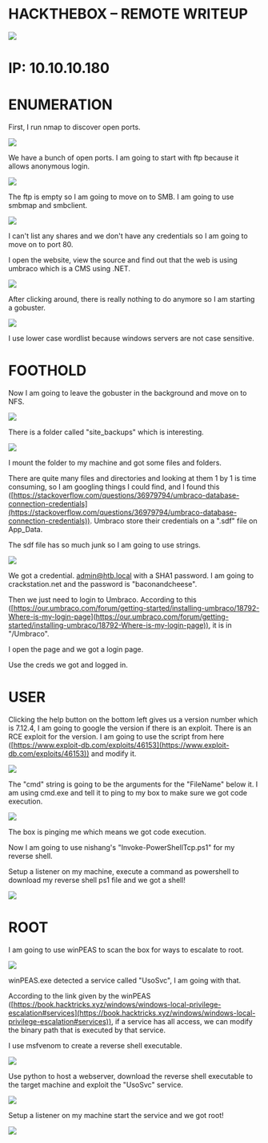 
# **HACKTHEBOX – REMOTE WRITEUP**

![](image/logo.png)

# **IP: 10.10.10.180**

# **ENUMERATION**

First, I run nmap to discover open ports.

![](image/2.png)

We have a bunch of open ports. I am going to start with ftp because it allows anonymous login.

![](image/3.png)

The ftp is empty so I am going to move on to SMB. I am going to use smbmap and smbclient.

![](image/4.png)

I can&#39;t list any shares and we don&#39;t have any credentials so I am going to move on to port 80.

I open the website, view the source and find out that the web is using umbraco which is a CMS using .NET.

![](image/5.png)

After clicking around, there is really nothing to do anymore so I am starting a gobuster.

![](image/6.png)

I use lower case wordlist because windows servers are not case sensitive.

# **FOOTHOLD**

Now I am going to leave the gobuster in the background and move on to NFS.

![](image/7.png)

There is a folder called &quot;site\_backups&quot; which is interesting.

![](image/8.png)

I mount the folder to my machine and got some files and folders.

There are quite many files and directories and looking at them 1 by 1 is time consuming, so I am googling things I could find, and I found this ([https://stackoverflow.com/questions/36979794/umbraco-database-connection-credentials](https://stackoverflow.com/questions/36979794/umbraco-database-connection-credentials)). Umbraco store their credentials on a &quot;.sdf&quot; file on App\_Data.

The sdf file has so much junk so I am going to use strings.

![](image/9.png)

We got a credential. admin@htb.local with a SHA1 password. I am going to crackstation.net and the password is &quot;baconandcheese&quot;.

Then we just need to login to Umbraco. According to this ([https://our.umbraco.com/forum/getting-started/installing-umbraco/18792-Where-is-my-login-page](https://our.umbraco.com/forum/getting-started/installing-umbraco/18792-Where-is-my-login-page)), it is in &quot;/Umbraco&quot;.

I open the page and we got a login page.

Use the creds we got and logged in.

# **USER**

Clicking the help button on the bottom left gives us a version number which is 7.12.4, I am going to google the version if there is an exploit. There is an RCE exploit for the version. I am going to use the script from here ([https://www.exploit-db.com/exploits/46153](https://www.exploit-db.com/exploits/46153)) and modify it.

![](image/10.png)

The &quot;cmd&quot; string is going to be the arguments for the &quot;FileName&quot; below it. I am using cmd.exe and tell it to ping to my box to make sure we got code execution.

![](image/11.png)

The box is pinging me which means we got code execution.

Now I am going to use nishang&#39;s &quot;Invoke-PowerShellTcp.ps1&quot; for my reverse shell.

Setup a listener on my machine, execute a command as powershell to download my reverse shell ps1 file and we got a shell!

![](image/12.png)

# **ROOT**

I am going to use winPEAS to scan the box for ways to escalate to root.

![](image/13.png)

winPEAS.exe detected a service called &quot;UsoSvc&quot;, I am going with that.

According to the link given by the winPEAS ([https://book.hacktricks.xyz/windows/windows-local-privilege-escalation#services](https://book.hacktricks.xyz/windows/windows-local-privilege-escalation#services)), if a service has all access, we can modify the binary path that is executed by that service.

I use msfvenom to create a reverse shell executable.

![](image/14.png)

Use python to host a webserver, download the reverse shell executable to the target machine and exploit the &quot;UsoSvc&quot; service.

![](image/15.png)

Setup a listener on my machine start the service and we got root!

![](image/16.png)
